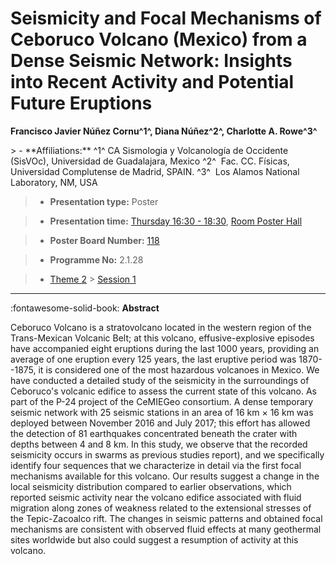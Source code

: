 # Seismicity and Focal Mechanisms of Ceboruco Volcano (Mexico) from a Dense Seismic Network: Insights into Recent Activity and Potential Future Eruptions

**Francisco Javier Núñez Cornu^1^, Diana Núñez^2^, Charlotte A. Rowe^3^**

<!-- more -->> - **Affiliations:** ^1^ CA Sismologia y Volcanología de Occidente (SisVOc), Universidad de Guadalajara, Mexico ^2^  Fac. CC. Físicas, Universidad Complutense de Madrid, SPAIN. ^3^  Los Alamos National Laboratory, NM, USA

> - **Presentation type:** Poster

> - **Presentation time:** [Thursday 16:30 - 18:30](../sessions_comparison.md#__tabbed_3_6), [Room Poster Hall](../maps_venue.md#__tabbed_1_1)

> - **Poster Board Number:** [118](../map_poster_boards.md#thursday)

> - **Programme No:** 2.1.28

> - [Theme 2](../theme2.md) > [Session 1](../sessions/session-2-1.md)

--- 

:fontawesome-solid-book: **Abstract**

Ceboruco Volcano is a stratovolcano located in the western region of the Trans-Mexican Volcanic Belt; at this volcano, effusive-explosive episodes have accompanied eight eruptions during the last 1000 years, providing an average of one eruption every 125 years, the last eruptive period was 1870--1875, it is considered one of the most hazardous volcanoes in Mexico. We have conducted a detailed study of the seismicity in the surroundings of Ceboruco's volcanic edifice to assess the current state of this volcano. As part of the P-24 project of the CeMIEGeo consortium. A dense temporary seismic network with 25 seismic stations in an area of 16 km × 16 km was deployed between November 2016 and July 2017; this effort has allowed the detection of 81 earthquakes concentrated beneath the crater with depths between 4 and 8 km. In this study, we observe that the recorded seismicity occurs in swarms as previous studies report), and we specifically identify four sequences that we characterize in detail via the first focal mechanisms available for this volcano. Our results suggest a change in the local seismicity distribution compared to earlier observations, which reported seismic activity near the volcano edifice associated with fluid migration along zones of weakness related to the extensional stresses of the Tepic-Zacoalco rift. The changes in seismic patterns and obtained focal mechanisms are consistent with observed fluid effects at many geothermal sites worldwide but also could suggest a resumption of activity at this volcano.

